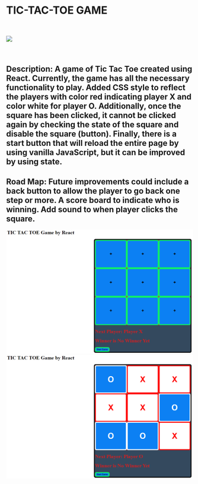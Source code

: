 # TIC-TAC-TOE GAME
<br>
<p align="left">
<a href="https://github.com/chung-sun/github-readme-stats">
  <img align="center" src="https://github-readme-stats.vercel.app/api/top-langs/?username=chung-sun&theme=gruvbox" />
</a>
</p>
<br>
<h2>
  Description: A game of Tic Tac Toe created using React. Currently, the game has all the necessary functionality to play. Added CSS style to reflect the players with color red indicating player X and color white for player O. Additionally, once the square has been clicked, it cannot be clicked again by checking the state of the square and disable the square (button). Finally, there is a start button that will reload the entire page by using vanilla JavaScript, but it can be improved by using state.

</h2>
<h2>
  Road Map: Future improvements could include a back button to allow the player to go back one step or more. A score board to indicate who is winning. Add sound to when player clicks the square.
</h2>
<img src="./screenshot-01.png" />
<img src="./screenshot-02.png" />